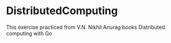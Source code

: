 # DistributedComputing
This exercise practiced from  V.N. Nikhil Anurag books Distributed computing with Go
